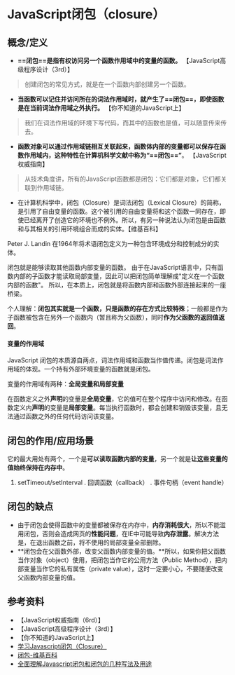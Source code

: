 # JavaScript闭包（closure）
## 概念/定义

* **==闭包==是指有权访问另一个函数作用域中的变量的函数。** 【JavaScript高级程序设计（3rd）】

> 创建闭包的常见方式，就是在一个函数内部创建另一个函数。

* **当函数可以记住并访问所在的词法作用域时，就产生了==闭包==，即使函数是在当前词法作用域之外执行。** 【你不知道的JavaScript上】

> 我们在词法作用域的环境下写代码，而其中的函数也是值，可以随意传来传去。

* **函数对象可以通过作用域链相互关联起来，函数体内部的变量都可以保存在函数作用域内，这种特性在计算机科学文献中称为“==闭包==”**。 【JavaScript权威指南】

> 从技术角度讲，所有的JavaScript函数都是闭包：它们都是对象，它们都关联到作用域链。

* 在计算机科学中，闭包（Closure）是词法闭包（Lexical Closure）的简称，是引用了自由变量的函数。这个被引用的自由变量将和这个函数一同存在，即使已经离开了创造它的环境也不例外。所以，有另一种说法认为闭包是由函数和与其相关的引用环境组合而成的实体。【维基百科】

>
Peter J. Landin 在1964年将术语闭包定义为一种包含环境成分和控制成分的实体。

闭包就是能够读取其他函数内部变量的函数。
由于在JavaScript语言中，只有函数内部的子函数才能读取局部变量，因此可以把闭包简单理解成"定义在一个函数内部的函数"。
所以，在本质上，闭包就是将函数内部和函数外部连接起来的一座桥梁。

个人理解：**闭包其实就是一个函数，只是函数的存在方式比较特殊**；一般都是作为子函数被包含在另外一个函数内（暂且称为父函数），同时**作为父函数的返回值返回**。

#### 变量的作用域
JavaScript 闭包的本质源自两点，词法作用域和函数当作值传递。闭包是词法作用域的体现。一个持有外部环境变量的函数就是闭包。 

变量的作用域有两种：**全局变量和局部变量**

在函数定义之外**声明**的变量是**全局变量**，它的值可在整个程序中访问和修改。在函数定义内**声明**的变量是**局部变量**。每当执行函数时，都会创建和销毁该变量，且无法通过函数之外的任何代码访问该变量。


## 闭包的作用/应用场景

它的最大用处有两个，一个是**可以读取函数内部的变量**，另一个就是**让这些变量的值始终保持在内存中**。

1. setTimeout/setInterval
	.	 回调函数（callback）
	.	 事件句柄（event handle）

##   闭包的缺点

* 由于闭包会使得函数中的变量都被保存在内存中，**内存消耗很大**，所以不能滥用闭包，否则会造成网页的**性能问题**，在IE中可能导致**内存泄露**。解决方法是，在退出函数之前，将不使用的局部变量全部删除。
* **闭包会在父函数外部，改变父函数内部变量的值。**所以，如果你把父函数当作对象（object）使用，把闭包当作它的公用方法（Public Method），把内部变量当作它的私有属性（private value），这时一定要小心，不要随便改变父函数内部变量的值。

## 参考资料

* 【JavaScript权威指南（6rd）】
* 【JavaScript高级程序设计（3rd）】
* 【你不知道的JavaScript上】
* [学习Javascript闭包（Closure）](http://www.ruanyifeng.com/blog/2009/08/learning_javascript_closures.html) 
* [闭包-维基百科](https://zh.wikipedia.org/wiki/%E9%97%AD%E5%8C%85_(%E8%AE%A1%E7%AE%97%E6%9C%BA%E7%A7%91%E5%AD%A6))
* [全面理解Javascript闭包和闭包的几种写法及用途](https://www.cnblogs.com/yunfeifei/p/4019504.html)


